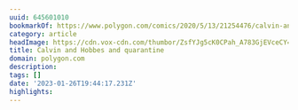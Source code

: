 ```yaml
---
uuid: 645601010
bookmarkOf: https://www.polygon.com/comics/2020/5/13/21254476/calvin-and-hobbes-comic-strips-books-quarantine
category: article
headImage: https://cdn.vox-cdn.com/thumbor/ZsfYJg5cK0CPah_A783GjEVceCY=/358x0:1504x600/fit-in/1200x630/cdn.vox-cdn.com/uploads/chorus_asset/file/19964128/CH_reading_2.jpg
title: Calvin and Hobbes and quarantine
domain: polygon.com
description:
tags: []
date: '2023-01-26T19:44:17.231Z'
highlights:
---
```



